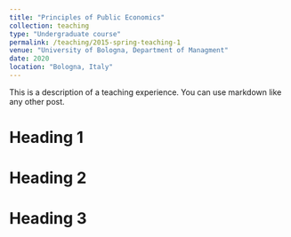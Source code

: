 ```yaml
---
title: "Principles of Public Economics"
collection: teaching
type: "Undergraduate course"
permalink: /teaching/2015-spring-teaching-1
venue: "University of Bologna, Department of Managment"
date: 2020
location: "Bologna, Italy"
---
```


This is a description of a teaching experience. You can use markdown like any other post.

Heading 1
======

Heading 2
======

Heading 3
======
